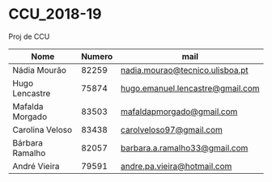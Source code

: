 # CCU_2018-19
Proj de CCU

Nome             | Numero | mail
-----------------|--------|----------------------------------
Nádia Mourão     | 82259  | nadia.mourao@tecnico.ulisboa.pt
Hugo Lencastre   | 75874  | hugo.emanuel.lencastre@gmail.com
Mafalda Morgado  | 83503  | mafaldapmorgado@gmail.com
Carolina Veloso  | 83438  | carolveloso97@gmail.com
Bárbara Ramalho  | 82057  | barbara.a.ramalho33@gmail.com
André Vieira     | 79591  | andre.pa.vieira@hotmail.com
